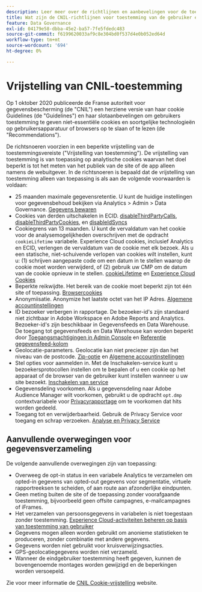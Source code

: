 ```yaml
---
description: Leer meer over de richtlijnen en aanbevelingen voor de toestemming van gebruikers om niet-essentiële cookies op apparaten of browsers op te slaan of te lezen.
title: Wat zijn de CNIL-richtlijnen voor toestemming van de gebruiker en cookies
feature: Data Governance
exl-id: 04179e58-dbba-45e2-ba57-7fe5fdedc483
source-git-commit: f6199620033af9c8e304bd0f537d4e0b052ed64d
workflow-type: tm+mt
source-wordcount: '694'
ht-degree: 0%

---
```


# Vrijstelling van CNIL-toestemming

Op 1 oktober 2020 publiceerde de Franse autoriteit voor gegevensbescherming (de &quot;CNIL&quot;) een herziene versie van haar cookie Guidelines (de &quot;Guidelines&quot;) en haar slotaanbevelingen om gebruikers toestemming te geven niet-essentiële cookies en soortgelijke technologieën op gebruikersapparatuur of browsers op te slaan of te lezen (de &quot;Recommendations&quot;).

De richtsnoeren voorzien in een beperkte vrijstelling van de toestemmingsvereiste (&quot;Vrijstelling van toestemming&quot;). De vrijstelling van toestemming is van toepassing op analytische cookies waarvan het doel beperkt is tot het meten van het publiek van de site of de app alleen namens de webuitgever. In de richtsnoeren is bepaald dat de vrijstelling van toestemming alleen van toepassing is als aan de volgende voorwaarden is voldaan:

* 25 maanden maximale gegevensretentie.  U kunt de huidige instellingen voor gegevensbehoud bekijken via Analytics > Admin > Data Governance.  [Gegevens bewaren](https://experienceleague.adobe.com/docs/analytics/technotes/data-retention.html)
* Cookies van derden uitschakelen in ECID. [disableThirdPartyCalls](https://experienceleague.adobe.com/docs/id-service/using/id-service-api/configurations/disablethirdpartycalls.html?lang=en#id-service-api), [disableThirdPartyCookies](https://experienceleague.adobe.com/docs/id-service/using/id-service-api/configurations/disable-cookies.html?lang=en#id-service-api), en [disableIdSyncs](https://experienceleague.adobe.com/docs/id-service/using/id-service-api/configurations/disableidsync.html?lang=en#id-service-api)
* Cookiegrens van 13 maanden.  U kunt de vervaldatum van het cookie voor de analysemogelijkheden overschrijven met de opdracht `cookieLifetime` variabele. Experience Cloud cookies, inclusief Analytics en ECID, verlengen de vervaldatum van de cookie met elk bezoek.  Als u een statische, niet-schuivende verlopen van cookies wilt instellen, kunt u: (1) schrijven aangepaste code om een datum in te stellen waarop de cookie moet worden verwijderd, of (2) gebruik uw CMP om de datum van de cookie opnieuw in te stellen.   [cookieLifetime](https://experienceleague.adobe.com/docs/analytics/implementation/vars/config-vars/cookielifetime.html) en [Experience Cloud Cookies](https://experienceleague.adobe.com/docs/core-services/interface/ec-cookies/cookies-privacy.html?lang=en#ec-cookies)
* Beperkte reikwijdte. Het bereik van de cookie moet beperkt zijn tot één site of toepassing. [Browsercookies](https://experienceleague.adobe.com/docs/analytics/technotes/cookies.html?lang=en&quot;\l&quot;third-party-cookie-implementations)
* Anonymiisatie. Anonymize het laatste octet van het IP Adres. [Algemene accountinstellingen](https://experienceleague.adobe.com/docs/analytics/admin/admin-tools/general-acct-settings-admin.html)
* ID bezoeker verbergen in rapportage.  De bezoeker-id&#39;s zijn standaard niet zichtbaar in Adobe Workspace en Adobe Reports and Analytics.  Bezoeker-id&#39;s zijn beschikbaar in Gegevensfeeds en Data Warehouse.  De toegang tot gegevensfeeds en Data Warehouse kan worden beperkt door [Toegangsmachtigingen in Admin Console](https://experienceleague.adobe.com/docs/core-services/interface/manage-users-and-products/admin-getting-started.html?lang=en&quot;\l&quot;task_040673FE3E3E429B9531FBCB8B6A4391) en [Referentie gegevensfeed-kolom](https://experienceleague.adobe.com/docs/analytics/export/analytics-data-feed/data-feed-contents/datafeeds-reference.html?lang=en#columns%2C-descriptions%2C-and-data-types)
* Geolocatie-parameters. Geolocatie kan niet preciezer zijn dan het niveau van de postcode. [Zip-optie](https://experienceleague.adobe.com/docs/analytics/implementation/vars/page-vars/zip.html?lang=en&quot;\l&quot;zip-in-adobe-experience-platform-launch) en [Algemene accountinstellingen](https://experienceleague.adobe.com/docs/analytics/admin/admin-tools/general-acct-settings-admin.html?lang=en&quot;\l&quot;admin-tools)
* Stel opties voor aanmelden in.  Met de Inschakelen-service kunt u bezoekersprotocollen instellen om te bepalen of u een cookie op het apparaat of de browser van de gebruiker kunt instellen wanneer u uw site bezoekt. [Inschakelen van service](https://experienceleague.adobe.com/docs/id-service/using/implementation/opt-in-service/optin-overview.html)
* Gegevensdeling voorkomen.  Als u gegevensdeling naar Adobe Audience Manager wilt voorkomen, gebruikt u de opdracht `opt.dmp` contextvariabele voor [Privacyrapportage](https://experienceleague.adobe.com/docs/analytics/admin/data-governance/consent-variables.html?lang=en&quot;\l&quot;variables) om te voorkomen dat hits worden gedeeld.
* Toegang tot en verwijderbaarheid. Gebruik de Privacy Service voor toegang en schrap verzoeken. [Analyse en Privacy Service](https://experienceleague.adobe.com/docs/analytics/admin/data-governance/an-gdpr-overview.html)

## Aanvullende overwegingen voor gegevensverzameling

De volgende aanvullende overwegingen zijn van toepassing:

* Overweeg de opt-in status in een variabele Analytics te verzamelen om opted-in gegevens van opted-out gegevens voor segmentatie, virtuele rapportreeksen te scheiden, of aan route aan afzonderlijke eindpunten.
* Geen meting buiten de site of de toepassing zonder voorafgaande toestemming, bijvoorbeeld geen offsite campagnes, e-mailcampagnes of iFrames.
* Het verzamelen van persoonsgegevens in variabelen is niet toegestaan zonder toestemming. [Experience Cloud-activiteiten beheren op basis van toestemming van gebruiker](https://experienceleague.adobe.com/docs/id-service/using/implementation/opt-in-service/use-opt-in-to-control-experience-cloud-activities-based-on-user-consent.html?lang=en%22%20\l%20%22implementation#implementation)
* Gegevens mogen alleen worden gebruikt om anonieme statistieken te produceren, zonder combinatie met andere gegevens.
* Gegevens worden niet gebruikt voor kruisverwijzingsacties.
* GPS-geolocatiegegevens worden niet verzameld.
* Wanneer de eindgebruiker toestemming heeft gegeven, kunnen de bovengenoemde montages worden gewijzigd en de beperkingen worden versoepeld.

Zie voor meer informatie de [CNIL Cookie-vrijstelling](https://www.cnil.fr/en/sheet-ndeg16-use-analytics-your-websites-and-applications) website.
